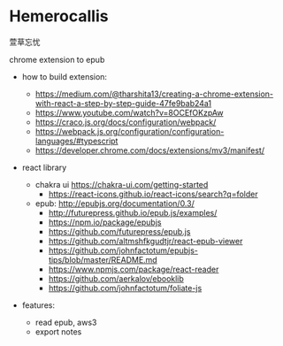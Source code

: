 # Hemerocallis

萱草忘忧

chrome extension to epub

- how to build extension:

  - https://medium.com/@tharshita13/creating-a-chrome-extension-with-react-a-step-by-step-guide-47fe9bab24a1
  - https://www.youtube.com/watch?v=8OCEfOKzpAw
  - https://craco.js.org/docs/configuration/webpack/
  - https://webpack.js.org/configuration/configuration-languages/#typescript
  - https://developer.chrome.com/docs/extensions/mv3/manifest/

- react library

  - chakra ui https://chakra-ui.com/getting-started
    - https://react-icons.github.io/react-icons/search?q=folder
  - epub: http://epubjs.org/documentation/0.3/
    - http://futurepress.github.io/epub.js/examples/
    - https://npm.io/package/epubjs
    - https://github.com/futurepress/epub.js
    - https://github.com/altmshfkgudtjr/react-epub-viewer
    - https://github.com/johnfactotum/epubjs-tips/blob/master/README.md
    - https://www.npmjs.com/package/react-reader
    - https://github.com/aerkalov/ebooklib
    - https://github.com/johnfactotum/foliate-js

- features:
  - read epub, aws3
  - export notes
